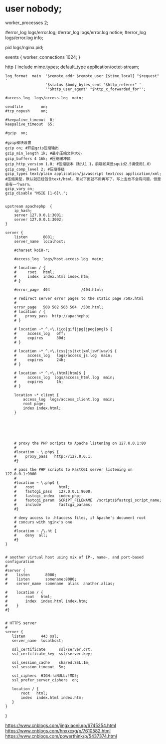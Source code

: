 
# user  nobody;
worker_processes  2;

#error_log  logs/error.log;
#error_log  logs/error.log  notice;
#error_log  logs/error.log  info;

pid        logs/nginx.pid;


events {
    worker_connections  1024;
}


http {
    include       mime.types;
    default_type  application/octet-stream;

    log_format  main  '$remote_addr $remote_user [$time_local] "$request" '
                      '$status $body_bytes_sent "$http_referer" '
                      '"$http_user_agent" "$http_x_forwarded_for"';

    #access_log  logs/access.log  main;

    sendfile        on;
    #tcp_nopush     on;

    #keepalive_timeout  0;
    keepalive_timeout  65;

    #gzip  on;

    #gzip模块设置
    gzip on; #开启gzip压缩输出
    gzip_min_length 1k; #最小压缩文件大小
    gzip_buffers 4 16k; #压缩缓冲区
    gzip_http_version 1.0; #压缩版本（默认1.1，前端如果是squid2.5请使用1.0）
    gzip_comp_level 2; #压缩等级
    gzip_types text/plain application/javascript text/css application/xml;
    #压缩类型，默认就已经包含text/html，所以下面就不用再写了，写上去也不会有问题，但是会有一个warn。
    gzip_vary on;
    gzip_disable "MSIE [1-6]\.";


    upstream apachephp  {
        ip_hash;
        server 127.0.0.1:3001;
        server 127.0.0.1:3002;
    }

    server {
        listen       8081;
        server_name  localhost;

        #charset koi8-r;

        #access_log  logs/host.access.log  main;

        # location / {
        #     root   html;
        #     index  index.html index.htm;
        # }

        #error_page  404              /404.html;

        # redirect server error pages to the static page /50x.html
        #
        error_page   500 502 503 504  /50x.html;
        # location / {
        #    proxy_pass  http://apachephp;    
        # }

        # location ~* ^.+\.(ico|gif|jpg|jpeg|png)$ { 
        #     access_log   off; 
        #     expires      30d;
        # }

        # location ~* ^.+\.(css|js|txt|xml|swf|wav)$ {
        #     access_log   logs/access_js.log  main;
        #     expires      24h;
        # }

        # location ~* ^.+\.(html|htm)$ {
        #     access_log  logs/access_html.log  main;
        #     expires      1h;
        # }

        location ~* client {
            access_log  logs/access_client.log  main;
            root page;
            index index.html;
        }






        # proxy the PHP scripts to Apache listening on 127.0.0.1:80
        #
        #location ~ \.php$ {
        #    proxy_pass   http://127.0.0.1;
        #}

        # pass the PHP scripts to FastCGI server listening on 127.0.0.1:9000
        #
        #location ~ \.php$ {
        #    root           html;
        #    fastcgi_pass   127.0.0.1:9000;
        #    fastcgi_index  index.php;
        #    fastcgi_param  SCRIPT_FILENAME  /scripts$fastcgi_script_name;
        #    include        fastcgi_params;
        #}

        # deny access to .htaccess files, if Apache's document root
        # concurs with nginx's one
        #
        #location ~ /\.ht {
        #    deny  all;
        #}
    }


    # another virtual host using mix of IP-, name-, and port-based configuration
    #
    #server {
    #    listen       8000;
    #    listen       somename:8080;
    #    server_name  somename  alias  another.alias;

    #    location / {
    #        root   html;
    #        index  index.html index.htm;
    #    }
    #}


    # HTTPS server
    #
    server {
       listen       443 ssl;
       server_name  localhost;

       ssl_certificate      ssl/server.crt;
       ssl_certificate_key  ssl/server.key;

       ssl_session_cache    shared:SSL:1m;
       ssl_session_timeout  5m;

       ssl_ciphers  HIGH:!aNULL:!MD5;
       ssl_prefer_server_ciphers  on;

       location / {
           root   html;
           index  index.html index.htm;
       }
    }

}


https://www.cnblogs.com/jingxiaoniu/p/6745254.html
https://www.cnblogs.com/hnxxcxg/p/7610582.html
https://www.cnblogs.com/powerthink/p/5437374.html